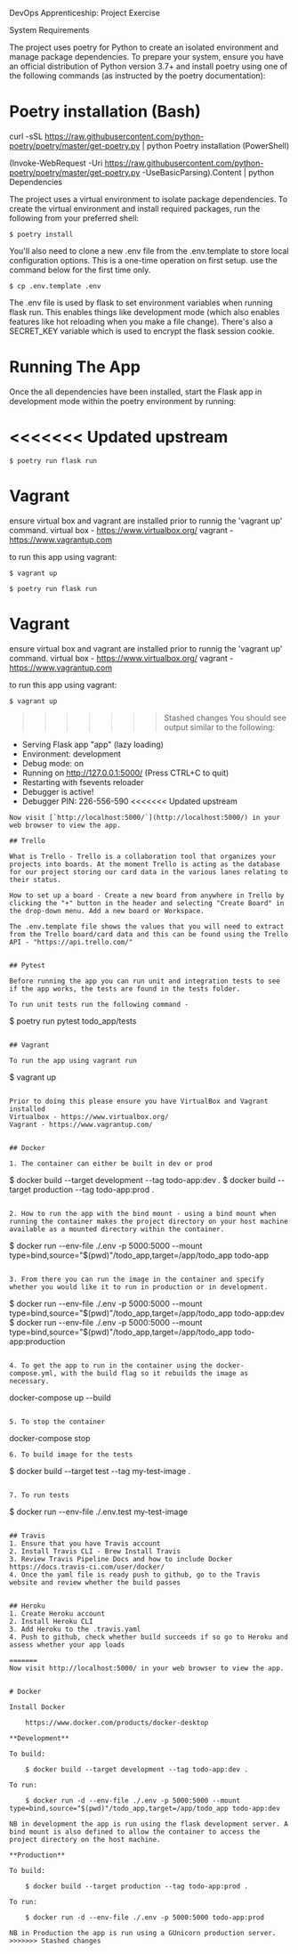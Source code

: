 DevOps Apprenticeship: Project Exercise

System Requirements

The project uses poetry for Python to create an isolated environment and manage package dependencies. To prepare your system, ensure you have an official distribution of Python version 3.7+ and install poetry using one of the following commands (as instructed by the poetry documentation):

# Poetry installation (Bash)

curl -sSL https://raw.githubusercontent.com/python-poetry/poetry/master/get-poetry.py | python
Poetry installation (PowerShell)

(Invoke-WebRequest -Uri https://raw.githubusercontent.com/python-poetry/poetry/master/get-poetry.py -UseBasicParsing).Content | python
Dependencies

The project uses a virtual environment to isolate package dependencies. To create the virtual environment and install required packages, run the following from your preferred shell:

    $ poetry install

You'll also need to clone a new .env file from the .env.template to store local configuration options. This is a one-time operation on first setup. use the command below for the first time only.

    $ cp .env.template .env  

The .env file is used by flask to set environment variables when running flask run. This enables things like development mode (which also enables features like hot reloading when you make a file change). There's also a SECRET_KEY variable which is used to encrypt the flask session cookie.

# Running The App

Once the all dependencies have been installed, start the Flask app in development mode within the poetry environment by running:

<<<<<<< Updated upstream
=======
    $ poetry run flask run

# Vagrant

ensure virtual box and vagrant are installed prior to runnig the 'vagrant up' command. virtual box - https://www.virtualbox.org/ vagrant - https://www.vagrantup.com

to run this app using vagrant: 

    $ vagrant up

    $ poetry run flask run

# Vagrant

ensure virtual box and vagrant are installed prior to runnig the 'vagrant up' command. virtual box - https://www.virtualbox.org/ vagrant - https://www.vagrantup.com

to run this app using vagrant: 

    $ vagrant up

>>>>>>> Stashed changes
You should see output similar to the following:

 * Serving Flask app "app" (lazy loading)
 * Environment: development
 * Debug mode: on
 * Running on http://127.0.0.1:5000/ (Press CTRL+C to quit)
 * Restarting with fsevents reloader
 * Debugger is active!
 * Debugger PIN: 226-556-590
<<<<<<< Updated upstream
```
Now visit [`http://localhost:5000/`](http://localhost:5000/) in your web browser to view the app.

## Trello 

What is Trello - Trello is a collaboration tool that organizes your projects into boards. At the moment Trello is acting as the database for our project storing our card data in the various lanes relating to their status. 

How to set up a board - Create a new board from anywhere in Trello by clicking the "+" button in the header and selecting "Create Board" in the drop-down menu. Add a new board or Workspace.

The .env.template file shows the values that you will need to extract from the Trello board/card data and this can be found using the Trello API - "https://api.trello.com/"


## Pytest 

Before running the app you can run unit and integration tests to see if the app works, the tests are found in the tests folder. 

To run unit tests run the following command - 
```
$ poetry run pytest todo_app/tests
```

## Vagrant 

To run the app using vagrant run 
```
$ vagrant up 
```
 
Prior to doing this please ensure you have VirtualBox and Vagrant installed 
Virtualbox - https://www.virtualbox.org/
Vagrant - https://www.vagrantup.com/


## Docker 

1. The container can either be built in dev or prod 
```
$ docker build --target development --tag todo-app:dev .
$ docker build --target production --tag todo-app:prod .
```

2. How to run the app with the bind mount - using a bind mount when running the container makes the project directory on your host machine available as a mounted directory within the container.
```
$ docker run --env-file ./.env -p 5000:5000 --mount type=bind,source="$(pwd)"/todo_app,target=/app/todo_app todo-app
```

3. From there you can run the image in the container and specify whether you would like it to run in production or in development.
```
$ docker run --env-file ./.env -p 5000:5000 --mount type=bind,source="$(pwd)"/todo_app,target=/app/todo_app todo-app:dev
$ docker run --env-file ./.env -p 5000:5000 --mount type=bind,source="$(pwd)"/todo_app,target=/app/todo_app todo-app:production
```

4. To get the app to run in the container using the docker-compose.yml, with the build flag so it rebuilds the image as necessary.
```
docker-compose up --build
```

5. To stop the container  
```
docker-compose stop
```
6. To build image for the tests 
```
$ docker build --target test --tag my-test-image .
```

7. To run tests 
```
$ docker run --env-file ./.env.test my-test-image 
```

## Travis 
1. Ensure that you have Travis account 
2. Install Travis CLI - Brew Install Travis 
3. Review Travis Pipeline Docs and how to include Docker https://docs.travis-ci.com/user/docker/
4. Once the yaml file is ready push to github, go to the Travis website and review whether the build passes


## Heroku 
1. Create Heroku account 
2. Install Heroku CLI 
3. Add Heroku to the .travis.yaml
4. Push to github, check whether build succeeds if so go to Heroku and assess whether your app loads 

=======
Now visit http://localhost:5000/ in your web browser to view the app.


# Docker

Install Docker
    
    https://www.docker.com/products/docker-desktop

**Development**

To build:
    
    $ docker build --target development --tag todo-app:dev .

To run:

    $ docker run -d --env-file ./.env -p 5000:5000 --mount type=bind,source="$(pwd)"/todo_app,target=/app/todo_app todo-app:dev

NB in development the app is run using the flask development server. A bind mount is also defined to allow the container to access the project directory on the host machine. 

**Production**

To build:
    
    $ docker build --target production --tag todo-app:prod .

To run:

    $ docker run -d --env-file ./.env -p 5000:5000 todo-app:prod

NB in Production the app is run using a GUnicorn production server. 
>>>>>>> Stashed changes
